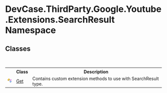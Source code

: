 # DevCase.ThirdParty.Google.Youtube.Extensions.SearchResult Namespace
 




## Classes
&nbsp;<table><tr><th></th><th>Class</th><th>Description</th></tr><tr><td>![Public class](media/pubclass.gif "Public class")</td><td><a href="T_DevCase_ThirdParty_Google_Youtube_Extensions_SearchResult_Get">Get</a></td><td>
Contains custom extension methods to use with SearchResult type.</td></tr></table>&nbsp;
